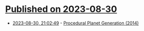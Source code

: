 # [Published on 2023-08-30](index.md)

* [2023-08-30, 21:02:49](https://lobste.rs/s/l8b2ov/procedural_planet_generation_2014) - [Procedural Planet Generation (2014)](https://web.archive.org/web/20220617041817/http://experilous.com/1/blog/post/procedural-planet-generation)
